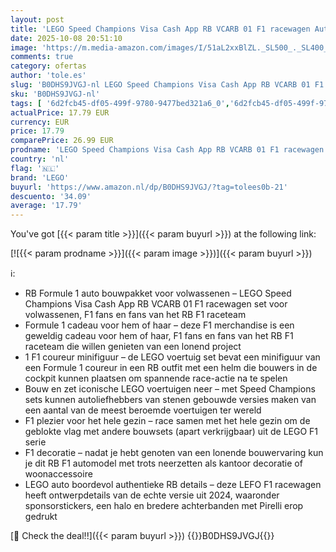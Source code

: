 ```yaml
---
layout: post
title: 'LEGO Speed Champions Visa Cash App RB VCARB 01 F1 racewagen Auto Bouwpakket voor Volwassenen met Formule 1 Coureur Minifiguur  Schaalmodel  Cadeau voor Hem of Haar  Mannen en Vrouwen 77246'
date: 2025-10-08 20:51:10
image: 'https://m.media-amazon.com/images/I/51aL2xxBlZL._SL500_._SL400_.jpg'
comments: true
category: ofertas
author: 'tole.es'
slug: 'B0DHS9JVGJ-nl LEGO Speed Champions Visa Cash App RB VCARB 01 F1...'
sku: 'B0DHS9JVGJ-nl'
tags: [ '6d2fcb45-df05-499f-9780-9477bed321a6_0','6d2fcb45-df05-499f-9780-9477bed321a6_501','Arborist Merchandising Root','Bouw- & constructiespeelgoed','Creatieve spellen','Educatief speelgoed','Self Service','Special Features Stores','Speelgoed & spellen','Speelgoedbouwsets','lego','🇳🇱', ]
actualPrice: 17.79 EUR
currency: EUR
price: 17.79
comparePrice: 26.99 EUR
prodname: 'LEGO Speed Champions Visa Cash App RB VCARB 01 F1 racewagen Auto Bouwpakket voor Volwassenen met Formule 1 Coureur Minifiguur  Schaalmodel  Cadeau voor Hem of Haar  Mannen en Vrouwen 77246'
country: 'nl'
flag: '🇳🇱'
brand: 'LEGO'
buyurl: 'https://www.amazon.nl/dp/B0DHS9JVGJ/?tag=tolees0b-21'
descuento: '34.09'
average: '17.79'
---
```


You've got [{{< param title >}}]({{< param buyurl >}}) at the following link:

[![{{< param prodname >}}]({{< param image >}})]({{< param buyurl >}})

ℹ️:

- RB Formule 1 auto bouwpakket voor volwassenen – LEGO Speed Champions Visa Cash App RB VCARB 01 F1 racewagen set voor volwassenen, F1 fans en fans van het RB F1 raceteam
- Formule 1 cadeau voor hem of haar – deze F1 merchandise is een geweldig cadeau voor hem of haar, F1 fans en fans van het RB F1 raceteam die willen genieten van een lonend project
- 1 F1 coureur minifiguur – de LEGO voertuig set bevat een minifiguur van een Formule 1 coureur in een RB outfit met een helm die bouwers in de cockpit kunnen plaatsen om spannende race-actie na te spelen
- Bouw en zet iconische LEGO voertuigen neer – met Speed Champions sets kunnen autoliefhebbers van stenen gebouwde versies maken van een aantal van de meest beroemde voertuigen ter wereld
- F1 plezier voor het hele gezin – race samen met het hele gezin om de geblokte vlag met andere bouwsets (apart verkrijgbaar) uit de LEGO F1 serie
- F1 decoratie – nadat je hebt genoten van een lonende bouwervaring kun je dit RB F1 automodel met trots neerzetten als kantoor decoratie of woonaccessoire
- LEGO auto boordevol authentieke RB details – deze LEFO F1 racewagen heeft ontwerpdetails van de echte versie uit 2024, waaronder sponsorstickers, een halo en bredere achterbanden met Pirelli erop gedrukt

[🛒 Check the deal!!]({{< param buyurl >}})
{{<world>}}B0DHS9JVGJ{{</world>}}
